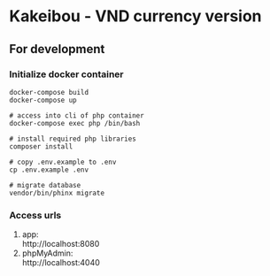 # Kakeibou - VND currency version

## For development
### Initialize docker container
```
docker-compose build
docker-compose up

# access into cli of php container
docker-compose exec php /bin/bash

# install required php libraries
composer install

# copy .env.example to .env
cp .env.example .env

# migrate database
vendor/bin/phinx migrate
```

### Access urls
1. app:  
    http://localhost:8080
2. phpMyAdmin:  
    http://localhost:4040
